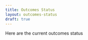 ```yaml
---
title: Outcomes Status
layout: outcomes-status
draft: true
---
```


Here are the current outcomes status
